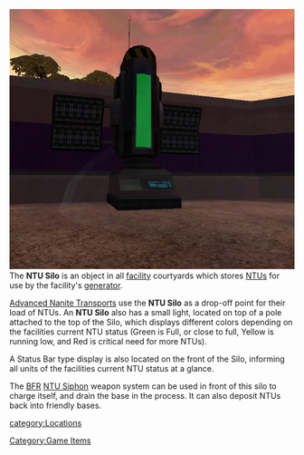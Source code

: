 ![](/images/NTUSiloPicture.jpg "fig:NTUSiloPicture.jpg") The **NTU Silo** is an
object in all [facility](/facilities "wikilink") courtyards which stores
[NTUs](/NTU "wikilink") for use by the facility's
[generator](/generator "wikilink").

[Advanced Nanite Transports](/Advanced_Nanite_Transport "wikilink") use
the **NTU Silo** as a drop-off point for their load of NTUs. An **NTU
Silo** also has a small light, located on top of a pole attached to the
top of the Silo, which displays different colors depending on the
facilities current NTU status (Green is Full, or close to full, Yellow
is running low, and Red is critical need for more NTUs).

A Status Bar type display is also located on the front of the Silo,
informing all units of the facilities current NTU status at a glance.

The [BFR](/BFR "wikilink") [NTU Siphon](/NTU_Siphon "wikilink") weapon
system can be used in front of this silo to charge itself, and drain the
base in the process. It can also deposit NTUs back into friendly bases.

[category:Locations](/category:Locations "wikilink")

[Category:Game Items](/Category:Game_Items "wikilink")
